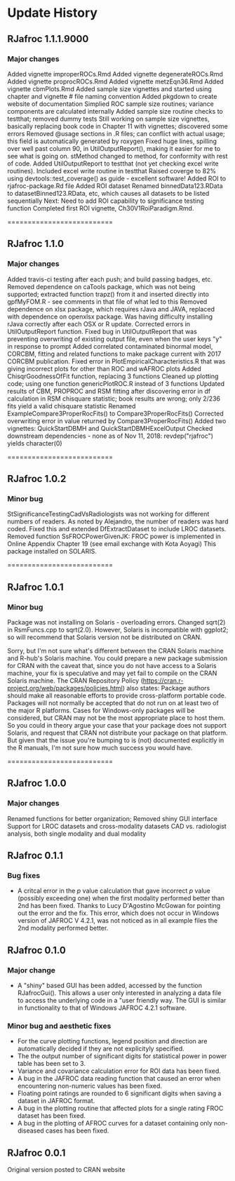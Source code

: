 Update History
==========================
## RJafroc 1.1.1.9000
### Major changes
Added vignette improperROCs.Rmd
Added vignette degenerateROCs.Rmd
Added vignette proprocROCs.Rmd
Added vignette metzEqn36.Rmd
Added vignette cbmPlots.Rmd
Added sample size vignettes and started using chapter and vignette # file naming convention
Added pkgdown to create website of documentation
Simplied ROC sample size routines; variance components are calculated internally
Added sample size routine checks to testthat; removed dummy tests
Still working on sample size vignettes, basically replacing book code in Chapter 11
   with vignettes; discovered some errors
Removed @usage sections in .R files; can conflict with actual usage; this field is automatically generated by roxygen
Fixed huge lines, spilling over well past column 90, 
   in UtilOutputReport(), making it easier for me to see what is going on.
stMethod changed to method, for conformity with rest of code.
Added UtilOutputReport to testthat (not yet checking excel write routines).
Included excel write routine in testthat
Raised coverge to 82% using devtools::test_coverage() as guide - excellent software!
Added ROI to rjafroc-package.Rd file
Added ROI dataset
Renamed binnedData123.RData to datasetBinned123.RData, etc, which causes
    all datasets to be listed sequentially
Next: Need to add ROI capability to significance testing function
Completed first ROI vignette, Ch30V1RoiParadigm.Rmd.



==========================
## RJafroc 1.1.0
### Major changes
Added travis-ci testing after each push; and build passing badges, etc. 
Removed dependence on caTools package, which was not being supported; extracted function trapz() from it
   and inserted directly into gpfMyFOM.R - see comments in that file of what led to this
Removed dependence on xlsx package, which requires rJava and JAVA, replaced with dependence on
   openxlsx package. Was having difficulty installing rJava correctly after each OSX or R update.
Corrected errors in UtilOutputReport function.
Fixed bug in UtilOutputReport that was preventing overwriting of existing output file, even
   when the user keys "y" in response to prompt
Added correlated contaminated binormal model, CORCBM, fitting and related functions to
   make package current with 2017 CORCBM publication.
Fixed error in PlotEmpiricalCharacteristics.R that was giving incorrect plots for other than
   ROC and wAFROC plots
Added ChisqrGoodnessOfFit function, replacing 3 functions
Cleaned up plotting code; using one function genericPlotROC.R instead of 3 functions
Updated results of CBM, PROPROC and RSM fitting after discovering error in df
   calculation in RSM chisquare statistic; book results are wrong; only 2/236 fits
   yield a valid chisquare statistic
Renamed ExampleCompare3ProperRocFits() to Compare3ProperRocFits()
Corrected overwriting error in value returned by Compare3ProperRocFits()
Added two vignettes: QuickStartDBMH and QuickStartDBMHExcelOutput
Checked downstream dependencies - none as of Nov 11, 2018: revdep("rjafroc") yields character(0)
   
==========================
## RJafroc 1.0.2
### Minor bug
StSignificanceTestingCadVsRadiologists was not working for different numbers of readers.
   As noted by Alejandro, the number of readers was hard coded. Fixed this and extended
   DfExtractDataset to include LROC datasets.
Removed function SsFROCPowerGivenJK: FROC power is implemented in Online
  Appendix Chapter 19 (see email exchange with Kota Aoyagi)
This package installed on SOLARIS.
   
==========================
## RJafroc 1.0.1
### Minor bug
Package was not installing on Solaris - overloading errors. Changed sqrt(2) in 
   RsmFuncs.cpp to sqrt(2.0). However, Solaris is incompatible with ggplot2; 
   so will recommend that Solaris version not be distributed on CRAN.

Sorry, but I'm not sure what's different between the CRAN Solaris machine and 
   R-hub's Solaris machine. You could prepare a new package submission for CRAN 
   with the caveat that, since you do not have access to a Solaris machine, 
   your fix is speculative and may yet fail to compile on the CRAN Solaris machine.
The CRAN Repository Policy (https://cran.r-project.org/web/packages/policies.html) 
   also states:
   Package authors should make all reasonable efforts to provide cross-platform 
   portable code. Packages will not normally be accepted that do not run on at 
   least two of the major R platforms. Cases for Windows-only packages will be 
   considered, but CRAN may not be the most appropriate place to host them. So 
   you could in theory argue your case that your package does not support Solaris, 
   and request that CRAN not distribute your package on that platform. But given 
   that the issue you're bumping to is (not) documented explicitly in the R manuals, 
   I'm not sure how much success you would have.

==========================
## RJafroc 1.0.0
### Major changes
Renamed functions for better organization; 
Removed shiny GUI interface
Support for LROC datasets and cross-modality datasets
CAD vs. radiologist analysis, both single modality and dual modality

## RJafroc 0.1.1
### Bug fixes
* A critcal error in the *p* value calculation that gave incorrect *p* value (possibly exceeding one) when the first modality performed better than 2nd has been fixed. Thanks to Lucy D'Agostino McGowan for pointing out the error and the fix. This error, which does not occur in Windows version of JAFROC V 4.2.1, was not noticed as in all example files the 2nd modality performed better.

## RJafroc 0.1.0
### Major change
* A "shiny" based GUI has been added, accessed by the function RJafrocGui(). This allows a user only interested in
analyzing a data file to access the underlying code in a "user friendly way. The GUI is similar in functionality to
that of Windows JAFROC 4.2.1 software.

### Minor bug and aesthetic fixes
* For the curve plotting functions, legend position and direction are automatically decided if they are not explicityly specified. 
* The the output number of significant digits for statistical power in power table has been set to 3.
* Variance and covariance calculation error for ROI data has been fixed.
* A bug in the JAFROC data reading function that caused an error when encountering non-numeric values has been fixed.
* Floating point ratings are rounded to 6 significant digits when saving a dataset in JAFROC format. 
* A bug in the plotting routine that affected plots for a single rating FROC dataset has been fixed.
* A bug in the plotting of AFROC curves for a dataset containing only non-diseased cases has been fixed.

## RJafroc 0.0.1
Original version posted to CRAN website
